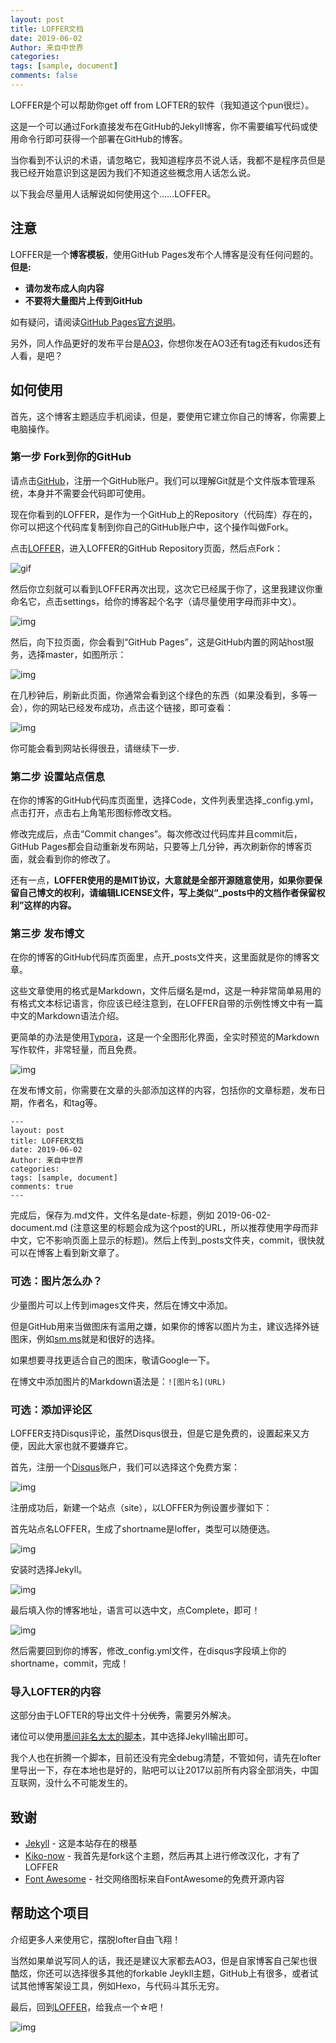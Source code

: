 ```yaml
---
layout: post
title: LOFFER文档
date: 2019-06-02
Author: 来自中世界
categories: 
tags: [sample, document]
comments: false
---
```


LOFFER是个可以帮助你get off from LOFTER的软件（我知道这个pun很烂）。

这是一个可以通过Fork直接发布在GitHub的Jekyll博客，你不需要编写代码或使用命令行即可获得一个部署在GitHub的博客。

当你看到不认识的术语，请忽略它，我知道程序员不说人话，我都不是程序员但是我已经开始意识到这是因为我们不知道这些概念用人话怎么说。

以下我会尽量用人话解说如何使用这个……LOFFER。

## 注意

LOFFER是一个**博客模板**，使用GitHub Pages发布个人博客是没有任何问题的。 **但是:**

- **请勿发布成人向内容** 
- **不要将大量图片上传到GitHub**

如有疑问，请阅读[GitHub Pages官方说明](https://pages.github.com/)。

另外，同人作品更好的发布平台是[AO3](https://archiveofourown.org/)，你想你发在AO3还有tag还有kudos还有人看，是吧？

## 如何使用

首先，这个博客主题适应手机阅读，但是，要使用它建立你自己的博客，你需要上电脑操作。

### 第一步 Fork到你的GitHub

请点击[GitHub](https://github.com/)，注册一个GitHub账户。我们可以理解Git就是个文件版本管理系统，本身并不需要会代码即可使用。

现在你看到的LOFFER，是作为一个GitHub上的Repository（代码库）存在的，你可以把这个代码库复制到你自己的GitHub账户中，这个操作叫做Fork。

点击[LOFFER](https://github.com/FromEndWorld/LOFFER)，进入LOFFER的GitHub Repository页面，然后点Fork：

![gif](https://raw.githubusercontent.com/FromEndWorld/LOFFER/master/images/fork.gif)

然后你立刻就可以看到LOFFER再次出现，这次它已经属于你了，这里我建议你重命名它，点击settings，给你的博客起个名字（请尽量使用字母而非中文）。

![img](https://raw.githubusercontent.com/FromEndWorld/LOFFER/master/images/rename.png)

然后，向下拉页面，你会看到“GitHub Pages”，这是GitHub内置的网站host服务，选择master，如图所示：

![img](https://raw.githubusercontent.com/FromEndWorld/LOFFER/master/images/pages.png)

在几秒钟后，刷新此页面，你通常会看到这个绿色的东西（如果没看到，多等一会），你的网站已经发布成功，点击这个链接，即可查看：

![img](https://raw.githubusercontent.com/FromEndWorld/LOFFER/master/images/published.png)

你可能会看到网站长得很丑，请继续下一步.

### 第二步 设置站点信息

在你的博客的GitHub代码库页面里，选择Code，文件列表里选择_config.yml，点击打开，点击右上角笔形图标修改文档。

修改完成后，点击“Commit changes”。每次修改过代码库并且commit后，GitHub Pages都会自动重新发布网站，只要等上几分钟，再次刷新你的博客页面，就会看到你的修改了。

还有一点，**LOFFER使用的是MIT协议，大意就是全部开源随意使用，如果你要保留自己博文的权利，请编辑LICENSE文件，写上类似“_posts中的文档作者保留权利”这样的内容。**


### 第三步 发布博文

在你的博客的GitHub代码库页面里，点开_posts文件夹，这里面就是你的博客文章。

这些文章使用的格式是Markdown，文件后缀名是md，这是一种非常简单易用的有格式文本标记语言，你应该已经注意到，在LOFFER自带的示例性博文中有一篇中文的Markdown语法介绍。

更简单的办法是使用[Typora](https://typora.io/)，这是一个全图形化界面，全实时预览的Markdown写作软件，非常轻量，而且免费。

![img](https://raw.githubusercontent.com/FromEndWorld/LOFFER/master/images/Typora.png)

在发布博文前，你需要在文章的头部添加这样的内容，包括你的文章标题，发布日期，作者名，和tag等。

    ---
    layout: post
    title: LOFFER文档
    date: 2019-06-02
    Author: 来自中世界
    categories: 
    tags: [sample, document]
    comments: true
    --- 

完成后，保存为.md文件，文件名是date-标题，例如 2019-06-02-document.md (注意这里的标题会成为这个post的URL，所以推荐使用字母而非中文，它不影响页面上显示的标题)。然后上传到_posts文件夹，commit，很快就可以在博客上看到新文章了。

### 可选：图片怎么办？

少量图片可以上传到images文件夹，然后在博文中添加。

但是GitHub用来当做图床有滥用之嫌，如果你的博客以图片为主，建议选择外链图床，例如[sm.ms](https://sm.ms/)就是和很好的选择。

如果想要寻找更适合自己的图床，敬请Google一下。

在博文中添加图片的Markdown语法是：`![图片名](URL)`

### 可选：添加评论区

LOFFER支持Disqus评论，虽然Disqus很丑，但是它是免费的，设置起来又方便，因此大家也就不要嫌弃它。

首先，注册一个[Disqus](https://disqus.com/)账户，我们可以选择这个免费方案：

![img](https://raw.githubusercontent.com/FromEndWorld/LOFFER/master/images/Disqus-plan.png)

注册成功后，新建一个站点（site），以LOFFER为例设置步骤如下：

首先站点名LOFFER，生成了shortname是loffer，类型可以随便选。

![img](https://raw.githubusercontent.com/FromEndWorld/LOFFER/master/images/Disqus-1.png)

安装时选择Jekyll。

![img](https://raw.githubusercontent.com/FromEndWorld/LOFFER/master/images/Disqus-2.png)

最后填入你的博客地址，语言可以选中文，点Complete，即可！

![img](https://raw.githubusercontent.com/FromEndWorld/LOFFER/master/images/Disqus-3.png)

然后需要回到你的博客，修改_config.yml文件，在disqus字段填上你的shortname，commit，完成！

### 导入LOFTER的内容

这部分由于LOFTER的导出文件十分~~优秀~~，需要另外解决。

诸位可以使用[墨问非名太太的脚本](http://underdream.lofter.com/post/38ea7d_1c5d8a983)，其中选择Jekyll输出即可。

我个人也在折腾一个脚本，目前还没有完全debug清楚，不管如何，请先在lofter里导出一下，存在本地也是好的，贴吧可以让2017以前所有内容全部消失，中国互联网，没什么不可能发生的。

## 致谢

* [Jekyll](https://github.com/jekyll/jekyll) - 这是本站存在的根基
* [Kiko-now](<https://github.com/aweekj/kiko-now>) - 我首先是fork这个主题，然后再其上进行修改汉化，才有了LOFFER
* [Font Awesome](<https://fontawesome.com/>) - 社交网络图标来自FontAwesome的免费开源内容



## 帮助这个项目

介绍更多人来使用它，摆脱lofter自由飞翔！

当然如果单说写同人的话，我还是建议大家都去AO3，但是自家博客自己架也很酷炫，你还可以选择很多其他的forkable Jeykll主题，GitHub上有很多，或者试试其他博客架设工具，例如Hexo，与代码斗其乐无穷。

最后，回到[LOFFER](https://github.com/FromEndWorld/LOFFER)，给我点一个☆吧！

![img](https://raw.githubusercontent.com/FromEndWorld/LOFFER/master/images/givemefive.png)
